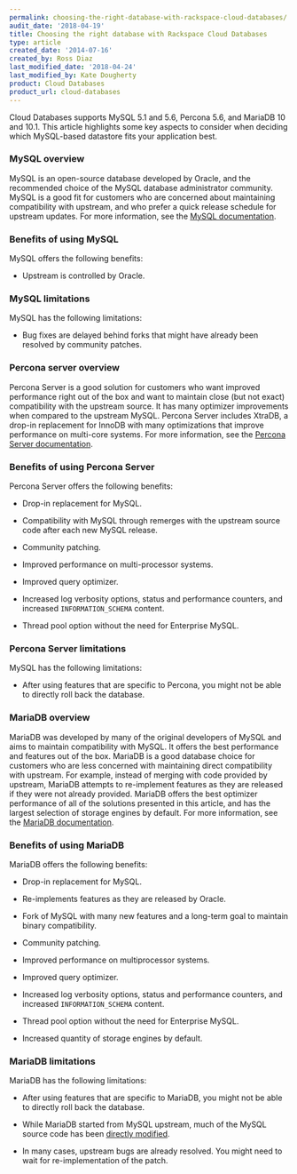```yaml
---
permalink: choosing-the-right-database-with-rackspace-cloud-databases/
audit_date: '2018-04-19'
title: Choosing the right database with Rackspace Cloud Databases
type: article
created_date: '2014-07-16'
created_by: Ross Diaz
last_modified_date: '2018-04-24'
last_modified_by: Kate Dougherty
product: Cloud Databases
product_url: cloud-databases
---
```


Cloud Databases supports MySQL 5.1 and 5.6, Percona 5.6, and MariaDB 10 and
10.1. This article highlights some key aspects to consider when
deciding which MySQL-based datastore fits your application best.

### MySQL overview

MySQL is an open-source database developed by Oracle, and the recommended
choice of the MySQL database administrator community. MySQL is a good fit
for customers who are concerned about maintaining compatibility with upstream,
and who prefer a quick release schedule for upstream updates. For more
information, see the [MySQL documentation](http://dev.mysql.com).

### Benefits of using MySQL

MySQL offers the following benefits:

- Upstream is controlled by Oracle.

### MySQL limitations

MySQL has the following limitations:

- Bug fixes are delayed behind forks that might have already been resolved
  by community patches.

### Percona server overview

Percona Server is a good solution for customers who want improved
performance right out of the box and want to maintain close (but not
exact) compatibility with the upstream source. It has many optimizer
improvements when compared to the upstream MySQL. Percona Server
includes XtraDB, a drop-in replacement for InnoDB with many
optimizations that improve performance on multi-core systems. For more
information, see the [Percona Server
documentation](http://www.percona.com/software/percona-server).

### Benefits of using Percona Server

Percona Server offers the following benefits:

-   Drop-in replacement for MySQL.

-   Compatibility with MySQL through remerges with the upstream source code
    after each new MySQL release.

-   Community patching.

-   Improved performance on multi-processor systems.

-   Improved query optimizer.

-   Increased log verbosity options, status and performance counters,
    and increased `INFORMATION_SCHEMA` content.

-   Thread pool option without the need for Enterprise MySQL.

### Percona Server limitations

MySQL has the following limitations:

- After using features that are specific to Percona, you might not be able to
  directly roll back the database.

### MariaDB overview

MariaDB was developed by many of the original developers of MySQL and
aims to maintain compatibility with MySQL. It offers the best
performance and features out of the box. MariaDB is a good database choice for
customers who are less concerned with maintaining direct compatibility with
upstream. For example, instead of merging with code provided by upstream,
MariaDB attempts to re-implement features as they are released if they were
not already provided. MariaDB offers the best optimizer performance of all of
the solutions presented in this article, and has the largest selection of
storage engines by default. For more information, see the [MariaDB
documentation](https://mariadb.org/en/about/).

### Benefits of using MariaDB

MariaDB offers the following benefits:

-   Drop-in replacement for MySQL.

-   Re-implements features as they are released by Oracle.

-   Fork of MySQL with many new features and a long-term goal to
    maintain binary compatibility.

-   Community patching.

-   Improved performance on multiprocessor systems.

-   Improved query optimizer.

-   Increased log verbosity options, status and performance counters,
    and increased `INFORMATION_SCHEMA` content.

-   Thread pool option without the need for Enterprise MySQL.

-   Increased quantity of storage engines by default.

### MariaDB limitations

MariaDB has the following limitations:

-   After using features that are specific to MariaDB, you might not be able to
    directly roll back the database.

-   While MariaDB started from MySQL upstream, much of the MySQL source code
    has been [directly
    modified](https://mariadb.com/kb/en/library/incompatibilities-and-feature-differences-between-mariadb-102-and-mysql-57/).

-   In many cases, upstream bugs are already resolved. You might need to wait
    for re-implementation of the patch.
